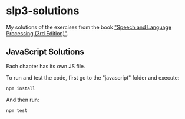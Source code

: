 # slp3-solutions
My solutions of the exercises from the book ["Speech and Language Processing (3rd Edition)"](https://web.stanford.edu/~jurafsky/slp3/).

## JavaScript Solutions
Each chapter has its own JS file.

To run and test the code, first go to the "javascript" folder and execute:

```javascript
npm install
```

And then run:

```javascript
npm test
```
